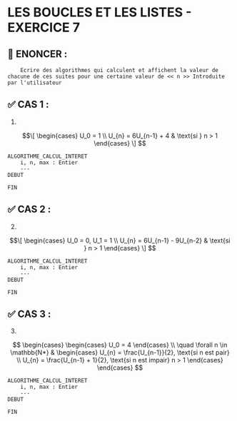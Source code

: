 # LES BOUCLES ET LES LISTES - EXERCICE 7

## 🌟 ENONCER :
```
    Ecrire des algorithmes qui calculent et affichent la valeur de chacune de ces suites pour une certaine valeur de << n >> Introduite par l'utilisateur
```


## ✅ CAS 1 :

1. 

```math
\[

\begin{cases} 
U_0 = 1 \\
U_{n} = 6U_{n-1} + 4 & \text{si } n > 1
\end{cases}
\]

```

````
ALGORITHME_CALCUL_INTERET
    i, n, max : Entier
    ---
DEBUT
    
FIN 
````

## ✅ CAS 2 :

2. 

```math
\[

\begin{cases} 
U_0 = 0, U_1 = 1 \\
U_{n} = 6U_{n-1} - 9U_{n-2} & \text{si } n > 1
\end{cases}
\]

```

````
ALGORITHME_CALCUL_INTERET
    i, n, max : Entier
    ---
DEBUT
    
FIN 
````

## ✅ CAS 3 :

3. 

```math

\begin{cases} 
\begin{cases} 
U_0 = 4
\end{cases}
 \\
\quad \forall n \in \mathbb{N*} & 
\begin{cases} 
    U_{n} = \frac{U_{n-1}}{2}, \text{si n est pair} \\
    U_{n} = \frac{U_{n-1} + 1}{2}, \text{si n est impair} n > 1
\end{cases}
\end{cases}


```

````
ALGORITHME_CALCUL_INTERET
    i, n, max : Entier
    ---
DEBUT
    
FIN 
````
